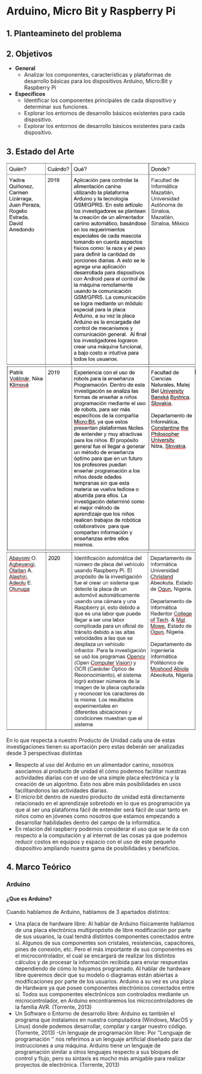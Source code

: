 # Arduino, Micro Bit y Raspberry Pi

## 1. Planteamineto del problema

## 2. Objetivos
   - **General**
     - Analizar los componentes, características y plataformas de desarrollo básicas para los dispositivos Arduino, Micro:Bit y Raspberry Pi
   - **Específicos**
     - Identificar los componentes principales de cada dispositivo y determinar sus funciones.
     - Explorar los entornos de desarrollo básicos existentes para cada dispositivo.
     - Explorar los entornos de desarrollo básicos existentes para cada dispositivo.
## 3. Estado del Arte
![](img/1.png)
![](img/2.png)
![](img/3.png)

En lo que respecta a nuestro Producto de Unidad cada una de estas investigaciones tienen su aportación pero estas deberán ser analizadas desde 3 perspectivas distintas

 - Respecto al uso del Arduino en un alimentador canino, nosotros asociamos al producto de unidad él cómo podemos facilitar nuestras actividades diarias con el uso de una simple placa electrónica y la creación de un algoritmo. Esto nos abre más posibilidades en usos facilitandonos las actividades diarias.
 - El micro:bit dentro de nuestro producto de unidad está directamente relacionado en el aprendizaje sobretodo en lo que es programación ya que al ser una plataforma fácil de entender será fácil de usar tanto en niños como en jóvenes como nosotros que estamos empezando a desarrollar habilidades dentro del campo de la informática.
 - En relación del raspberry podemos considerar el uso que se le da con respecto a la computación y al internet de las cosas ya que podemos reducir costos en equipos y espacio con el uso de este pequeño dispositivo ampliando nuestra gama de posibilidades y beneficios.
## 4. Marco Teórico
### Arduino
#### ¿Que es Arduino?
Cuando hablamos de Arduino, hablamos de 3 apartados distintos:
- Una placa de hardware libre: Al hablar de Arduino físicamente hablamos de una placa electrónica multipropósito de libre modificación por parte de sus usuarios, la cual tendrá distintos componentes conectados entre sí. Algunos de sus componentes son cristales, resistencias, capacitores, pines de conexión, etc. Pero el más importante de sus componentes es el microcontrolador, el cual se encargará de realizar los distintos cálculos y de procesar la información recibida para enviar respuestas dependiendo de cómo lo hayamos programado.  Al hablar de hardware libre queremos decir que su modelo o diagramas están abiertas a modificaciones por parte de los usuarios. Arduino a su vez es una placa de Hardware ya que posee componentes electrónicos conectados entre sí. Todos sus componentes electrónicos son controlados mediante un microcontrolador, en Arduino encontraremos los microcontroladores de la familia AVR. (Torrente, 2013)
- Un Software o Entorno de desarrollo libre: Arduino es también el programa que instalamos en nuestra computadora (Windows, MacOS y Linux) donde podemos desarrollar, compilar y cargar nuestro código. (Torrente, 2013)
-Un lenguaje de programación libre: Por ‘’Lenguaje de programación ‘’ nos referimos a un lenguaje artificial diseñado para dar instrucciones a una máquina. Arduino tiene un lenguaje de programación similar a otros lenguajes respecto a sus bloques de control y flujo, pero su sintaxis es mucho más amigable para realizar proyectos de electrónica. (Torrente, 2013)

